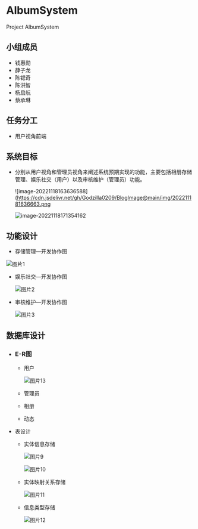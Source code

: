 # AlbumSystem
Project AlbumSystem

## 小组成员

- 钱惠勋
- 薛子龙
- 陈锶奇
- 陈洪智
- 杨启航
- 蔡承琳

## 任务分工

- 用户视角前端

## 系统目标

- 分别从用户视角和管理员视角来阐述系统预期实现的功能，主要包括相册存储管理、娱乐社交（用户）以及审核维护（管理员）功能。

  ![image-20221118163636588](https://cdn.jsdelivr.net/gh/Godzilla0209/BlogImage@main/img/202211181636663.png

  ![image-20221118171354162](https://cdn.jsdelivr.net/gh/Godzilla0209/BlogImage@main/img/202211181713231.png)

## 功能设计

- 存储管理—开发协作图

![图片1](https://cdn.jsdelivr.net/gh/Godzilla0209/BlogImage@main/img/202211181642940.png)

- 娱乐社交—开发协作图

  ![图片2](https://cdn.jsdelivr.net/gh/Godzilla0209/BlogImage@main/img/202211181649640.png)

- 审核维护—开发协作图

  ![图片3](https://cdn.jsdelivr.net/gh/Godzilla0209/BlogImage@main/img/202211181654294.png)

## 数据库设计

- ### E-R图

  - 用户

    ![图片13](https://cdn.jsdelivr.net/gh/Godzilla0209/BlogImage@main/img/202211181702621.png)

  - 管理员

  - 相册

  - 动态

- 表设计

  - 实体信息存储

    ![图片9](https://cdn.jsdelivr.net/gh/Godzilla0209/BlogImage@main/img/202211181705821.png)

    ![图片10](https://cdn.jsdelivr.net/gh/Godzilla0209/BlogImage@main/img/202211181706031.png)

  - 实体映射关系存储

    ![图片11](https://cdn.jsdelivr.net/gh/Godzilla0209/BlogImage@main/img/202211181707884.png)

  - 信息类型存储

    ![图片12](https://cdn.jsdelivr.net/gh/Godzilla0209/BlogImage@main/img/202211181707301.png)
